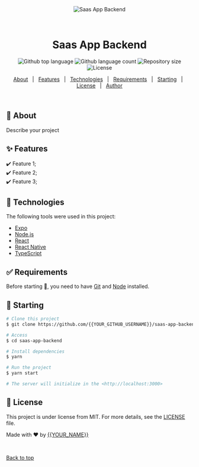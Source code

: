 <div align="center" id="top"> 
  <img src="./.github/app.gif" alt="Saas App Backend" />

  &#xa0;

  <!-- <a href="https://saasappbackend.netlify.app">Demo</a> -->
</div>

<h1 align="center">Saas App Backend</h1>

<p align="center">
  <img alt="Github top language" src="https://img.shields.io/github/languages/top/{{YOUR_GITHUB_USERNAME}}/saas-app-backend?color=56BEB8">

  <img alt="Github language count" src="https://img.shields.io/github/languages/count/{{YOUR_GITHUB_USERNAME}}/saas-app-backend?color=56BEB8">

  <img alt="Repository size" src="https://img.shields.io/github/repo-size/{{YOUR_GITHUB_USERNAME}}/saas-app-backend?color=56BEB8">

  <img alt="License" src="https://img.shields.io/github/license/{{YOUR_GITHUB_USERNAME}}/saas-app-backend?color=56BEB8">

  <!-- <img alt="Github issues" src="https://img.shields.io/github/issues/{{YOUR_GITHUB_USERNAME}}/saas-app-backend?color=56BEB8" /> -->

  <!-- <img alt="Github forks" src="https://img.shields.io/github/forks/{{YOUR_GITHUB_USERNAME}}/saas-app-backend?color=56BEB8" /> -->

  <!-- <img alt="Github stars" src="https://img.shields.io/github/stars/{{YOUR_GITHUB_USERNAME}}/saas-app-backend?color=56BEB8" /> -->
</p>

<!-- Status -->

<!-- <h4 align="center"> 
	🚧  Saas App Backend 🚀 Under construction...  🚧
</h4> 

<hr> -->

<p align="center">
  <a href="#dart-about">About</a> &#xa0; | &#xa0; 
  <a href="#sparkles-features">Features</a> &#xa0; | &#xa0;
  <a href="#rocket-technologies">Technologies</a> &#xa0; | &#xa0;
  <a href="#white_check_mark-requirements">Requirements</a> &#xa0; | &#xa0;
  <a href="#checkered_flag-starting">Starting</a> &#xa0; | &#xa0;
  <a href="#memo-license">License</a> &#xa0; | &#xa0;
  <a href="https://github.com/{{YOUR_GITHUB_USERNAME}}" target="_blank">Author</a>
</p>

<br>

## :dart: About ##

Describe your project

## :sparkles: Features ##

:heavy_check_mark: Feature 1;\
:heavy_check_mark: Feature 2;\
:heavy_check_mark: Feature 3;

## :rocket: Technologies ##

The following tools were used in this project:

- [Expo](https://expo.io/)
- [Node.js](https://nodejs.org/en/)
- [React](https://pt-br.reactjs.org/)
- [React Native](https://reactnative.dev/)
- [TypeScript](https://www.typescriptlang.org/)

## :white_check_mark: Requirements ##

Before starting :checkered_flag:, you need to have [Git](https://git-scm.com) and [Node](https://nodejs.org/en/) installed.

## :checkered_flag: Starting ##

```bash
# Clone this project
$ git clone https://github.com/{{YOUR_GITHUB_USERNAME}}/saas-app-backend

# Access
$ cd saas-app-backend

# Install dependencies
$ yarn

# Run the project
$ yarn start

# The server will initialize in the <http://localhost:3000>
```

## :memo: License ##

This project is under license from MIT. For more details, see the [LICENSE](LICENSE.md) file.


Made with :heart: by <a href="https://github.com/{{YOUR_GITHUB_USERNAME}}" target="_blank">{{YOUR_NAME}}</a>

&#xa0;

<a href="#top">Back to top</a>
